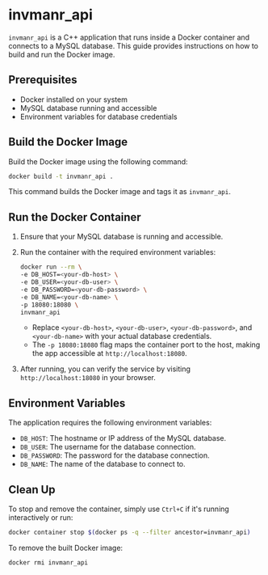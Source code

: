 # invmanr_api

`invmanr_api` is a C++ application that runs inside a Docker container and connects to a MySQL database. This guide provides instructions on how to build and run the Docker image.

## Prerequisites

- Docker installed on your system
- MySQL database running and accessible
- Environment variables for database credentials

## Build the Docker Image

 Build the Docker image using the following command:
   ```bash
   docker build -t invmanr_api .
   ```

   This command builds the Docker image and tags it as `invmanr_api`.

## Run the Docker Container

1. Ensure that your MySQL database is running and accessible.
   
2. Run the container with the required environment variables:
   ```bash
   docker run --rm \
   -e DB_HOST=<your-db-host> \
   -e DB_USER=<your-db-user> \
   -e DB_PASSWORD=<your-db-password> \
   -e DB_NAME=<your-db-name> \
   -p 18080:18080 \
   invmanr_api
   ```

   - Replace `<your-db-host>`, `<your-db-user>`, `<your-db-password>`, and `<your-db-name>` with your actual database credentials.
   - The `-p 18080:18080` flag maps the container port to the host, making the app accessible at `http://localhost:18080`.

3. After running, you can verify the service by visiting `http://localhost:18080` in your browser.

## Environment Variables

The application requires the following environment variables:

- `DB_HOST`: The hostname or IP address of the MySQL database.
- `DB_USER`: The username for the database connection.
- `DB_PASSWORD`: The password for the database connection.
- `DB_NAME`: The name of the database to connect to.

## Clean Up

To stop and remove the container, simply use `Ctrl+C` if it's running interactively or run:

```bash
docker container stop $(docker ps -q --filter ancestor=invmanr_api)
```

To remove the built Docker image:

```bash
docker rmi invmanr_api
```
